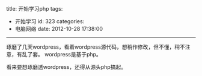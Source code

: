 title: 开始学习php
tags:
  - 开始学习
id: 323
categories:
  - 电脑网络
date: 2012-10-28 17:38:00
---

琢磨了几天wordpress，看着wordpress源代码，想稍作修改，但不懂，稍不注意，有乱了套。
wordpress是基于php。

看来要想琢磨透wordpress，还得从源头php搞起。